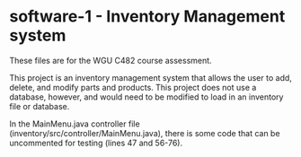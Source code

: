 # software-1 - Inventory Management system
These files are for the WGU C482 course assessment.

This project is an inventory management system that allows the user to add, delete, and modify parts and products. This project does not use a database, however, and would need to be modified to load in an inventory file or database.

In the MainMenu.java controller file (inventory/src/controller/MainMenu.java), there is some code that can be uncommented for testing (lines 47 and 56-76).
